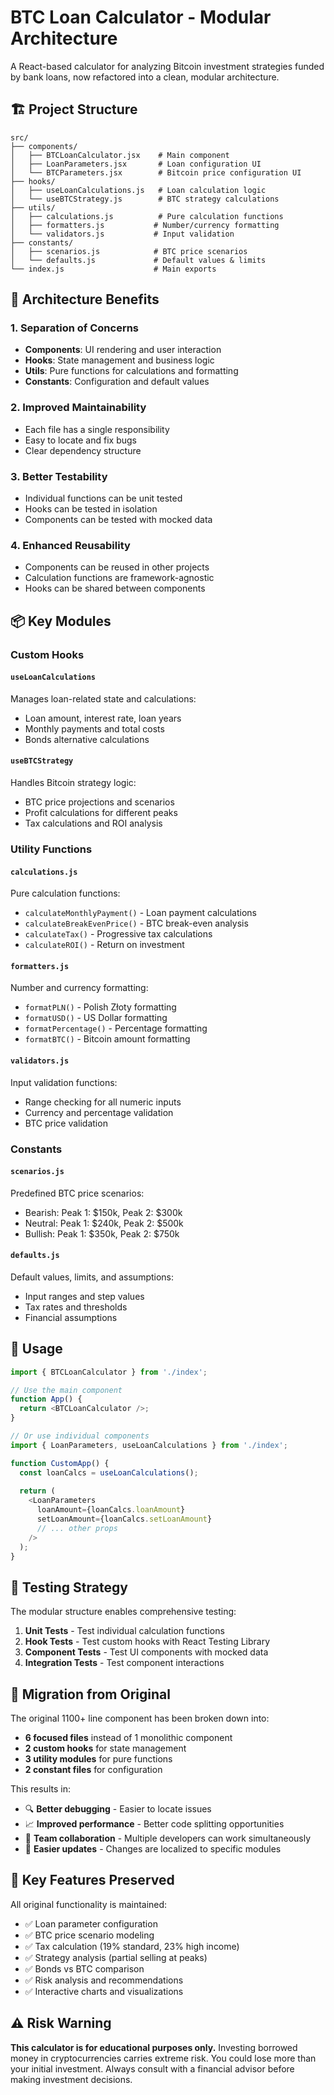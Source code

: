 # BTC Loan Calculator - Modular Architecture

A React-based calculator for analyzing Bitcoin investment strategies funded by bank loans, now refactored into a clean, modular architecture.

## 🏗️ Project Structure

```
src/
├── components/
│   ├── BTCLoanCalculator.jsx    # Main component
│   ├── LoanParameters.jsx       # Loan configuration UI
│   └── BTCParameters.jsx        # Bitcoin price configuration UI
├── hooks/
│   ├── useLoanCalculations.js   # Loan calculation logic
│   └── useBTCStrategy.js        # BTC strategy calculations
├── utils/
│   ├── calculations.js          # Pure calculation functions
│   ├── formatters.js           # Number/currency formatting
│   └── validators.js           # Input validation
├── constants/
│   ├── scenarios.js            # BTC price scenarios
│   └── defaults.js             # Default values & limits
└── index.js                    # Main exports
```

## 🔧 Architecture Benefits

### 1. **Separation of Concerns**
- **Components**: UI rendering and user interaction
- **Hooks**: State management and business logic
- **Utils**: Pure functions for calculations and formatting
- **Constants**: Configuration and default values

### 2. **Improved Maintainability**
- Each file has a single responsibility
- Easy to locate and fix bugs
- Clear dependency structure

### 3. **Better Testability**
- Individual functions can be unit tested
- Hooks can be tested in isolation
- Components can be tested with mocked data

### 4. **Enhanced Reusability**
- Components can be reused in other projects
- Calculation functions are framework-agnostic
- Hooks can be shared between components

## 📦 Key Modules

### Custom Hooks

#### `useLoanCalculations`
Manages loan-related state and calculations:
- Loan amount, interest rate, loan years
- Monthly payments and total costs
- Bonds alternative calculations

#### `useBTCStrategy`
Handles Bitcoin strategy logic:
- BTC price projections and scenarios
- Profit calculations for different peaks
- Tax calculations and ROI analysis

### Utility Functions

#### `calculations.js`
Pure calculation functions:
- `calculateMonthlyPayment()` - Loan payment calculations
- `calculateBreakEvenPrice()` - BTC break-even analysis
- `calculateTax()` - Progressive tax calculations
- `calculateROI()` - Return on investment

#### `formatters.js`
Number and currency formatting:
- `formatPLN()` - Polish Złoty formatting
- `formatUSD()` - US Dollar formatting
- `formatPercentage()` - Percentage formatting
- `formatBTC()` - Bitcoin amount formatting

#### `validators.js`
Input validation functions:
- Range checking for all numeric inputs
- Currency and percentage validation
- BTC price validation

### Constants

#### `scenarios.js`
Predefined BTC price scenarios:
- Bearish: Peak 1: $150k, Peak 2: $300k
- Neutral: Peak 1: $240k, Peak 2: $500k
- Bullish: Peak 1: $350k, Peak 2: $750k

#### `defaults.js`
Default values, limits, and assumptions:
- Input ranges and step values
- Tax rates and thresholds
- Financial assumptions

## 🚀 Usage

```javascript
import { BTCLoanCalculator } from './index';

// Use the main component
function App() {
  return <BTCLoanCalculator />;
}

// Or use individual components
import { LoanParameters, useLoanCalculations } from './index';

function CustomApp() {
  const loanCalcs = useLoanCalculations();
  
  return (
    <LoanParameters
      loanAmount={loanCalcs.loanAmount}
      setLoanAmount={loanCalcs.setLoanAmount}
      // ... other props
    />
  );
}
```

## 🧪 Testing Strategy

The modular structure enables comprehensive testing:

1. **Unit Tests** - Test individual calculation functions
2. **Hook Tests** - Test custom hooks with React Testing Library
3. **Component Tests** - Test UI components with mocked data
4. **Integration Tests** - Test component interactions

## 🔄 Migration from Original

The original 1100+ line component has been broken down into:
- **6 focused files** instead of 1 monolithic component
- **2 custom hooks** for state management
- **3 utility modules** for pure functions
- **2 constant files** for configuration

This results in:
- 🔍 **Better debugging** - Easier to locate issues
- 📈 **Improved performance** - Better code splitting opportunities
- 👥 **Team collaboration** - Multiple developers can work simultaneously
- 🔄 **Easier updates** - Changes are localized to specific modules

## 🎯 Key Features Preserved

All original functionality is maintained:
- ✅ Loan parameter configuration
- ✅ BTC price scenario modeling
- ✅ Tax calculation (19% standard, 23% high income)
- ✅ Strategy analysis (partial selling at peaks)
- ✅ Bonds vs BTC comparison
- ✅ Risk analysis and recommendations
- ✅ Interactive charts and visualizations

## ⚠️ Risk Warning

**This calculator is for educational purposes only.** Investing borrowed money in cryptocurrencies carries extreme risk. You could lose more than your initial investment. Always consult with a financial advisor before making investment decisions. 